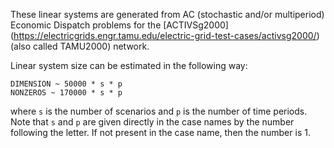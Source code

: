 These linear systems are generated from AC (stochastic and/or multiperiod) Economic Dispatch problems for the 
[ACTIVSg2000] (https://electricgrids.engr.tamu.edu/electric-grid-test-cases/activsg2000/)
(also called TAMU2000) network.

Linear system size can be estimated in the following way:
```
DIMENSION ~ 50000 * s * p
NONZEROS ~ 170000 * s * p
```
where `s` is the number of scenarios and `p` is the number of time periods.  Note that `s` and `p` are given
directly in the case names by the number following the letter.  If not present in the case name, then the
number is 1.
